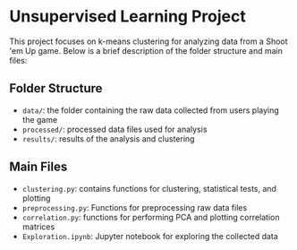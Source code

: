 # Unsupervised Learning Project

This project focuses on k-means clustering for analyzing data from a Shoot 'em Up game. Below is a brief description of the folder structure and main files:

## Folder Structure

- `data/`: the folder containing the raw data collected from users playing the game
- `processed/`: processed data files used for analysis
- `results/`: results of the analysis and clustering

## Main Files

- `clustering.py`: contains functions for clustering, statistical tests, and plotting
- `preprocessing.py`: Functions for preprocessing raw data files
- `correlation.py`: functions for performing PCA and plotting correlation matrices
- `Exploration.ipynb`: Jupyter notebook for exploring the collected data
